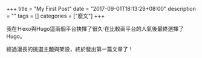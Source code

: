 +++
title = "My First Post"
date = "2017-09-01T18:13:29+08:00"
description = ""
tags = []
categories = ["廢文"]
+++

我在Ｈexo與Hugo這兩個平台抉擇了很久·在比較兩平台的人氣後最終選擇了Hugo。

<!--more-->

經過漫長的挑選主題與架設，終於發出第一篇文章了！


